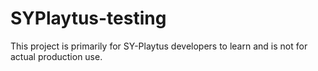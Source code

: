 # SYPlaytus-testing
This project is primarily for SY-Playtus developers to learn and is not for actual production use.
